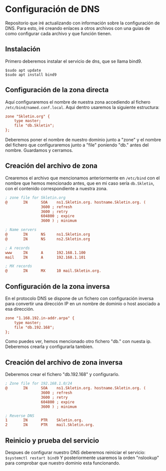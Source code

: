 # Configuración de DNS
Repositorio que iré actualizando con información sobre la configuración de DNS.
Para esto, iré creando enlaces a otros archivos con una guias de como configurar cada archivo y que función tienen.

## Instalación
Primero deberemos instalar el servicio de dns, que se llama bind9.

```
$sudo apt update
$sudo apt install bind9
```
## Configuración de la zona directa
Aquí configuraremos el nombre de nuestra zona accediendo al fichero `/etc/bind/named.conf.local`.
Aqui dentro usaremos la siguiente estructura:
```ini
zone "Skletin.org" {
    type master;
    file "db.Skletin";
};

```
Deberemos poner el nombre de nuestro dominio junto a "zone" y el nombre del fichero que configuraremos junto a "file" poniendo "db." antes del nombre.
Guardamos y cerramos.

## Creación del archivo de zona
Crearemos el archivo que mencionamos anteriormente en `/etc/bind` con el nombre que hemos mencionado antes,
que en mi caso sería `db.Skletin`, con el contenido correspondiente a nuestra zona.
```ini
; zone file for Skletin.org
@       IN      SOA    ns1.Skletin.org. hostname.Skletin.org. (
                3600 ; refresh
                3600 ; retry
                604800 ; expire
                3600 ) ; minimum

; Name servers
@       IN      NS     ns1.Skletin.org
@       IN      NS     ns2.Skletin.org

; A records
www     IN      A      192.168.1.100
mail    IN      A      192.168.1.101

; MX records
@       IN      MX     10 mail.Skletin.org.
```

## Configuración de la zona inversa
En el protocolo DNS se dispone de un fichero con configuración inversa para convertir una dirección IP en un nombre de dominio o host asociado a esa dirección.
```ini
zone "1.168.192.in-addr.arpa" {
    type master;
    file "db.192.168";
};
```
Como puedes ver, hemos mencionado otro fichero "db." con nuesta ip. Deberemos crearla y configurarla tambien.

## Creación del archivo de zona inversa
Deberemos crear el fichero "db.192.168" y configurarlo.
```ini
; Zone file for 192.168.1.0/24
@       IN      SOA    ns1.Skletin.org. hostname.Skletin.org. (
                3600 ; refresh
                3600 ; retry
                604800 ; expire
                3600 ) ; minimum

; Reverse DNS
1       IN      PTR    Skletin.org.
2       IN      PTR    mail.Skletin.org.
```

## Reinicio y prueba del servicio
Despues de configurar nuestro DNS deberemos reiniciar el servicio:
`$systemctl restart bind9`
Y posteriormente usaremos la orden "nslookup" para comprobar que nuestro dominio esta funcionando.
